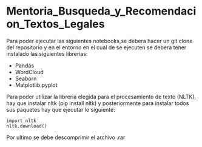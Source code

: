 # Mentoria_Busqueda_y_Recomendacion_Textos_Legales


Para poder ejecutar las siguientes notebooks,se debera hacer un git clone del repositorio y en el entorno en el cual de se ejecuten se debera tener instalado las siguientes librerias:

* Pandas
* WordCloud
* Seaborn
* Matplotlib.pyplot


Para poder utilizar la libreria elegida para el procesamiento de texto (NLTK), hay que instalar nltk (pip install nltk) y posteriormente para instalar todos sus paquetes hay que ejecutar lo siguiente:

~~~
import nltk
nltk.download()
~~~

Por ultimo se debe descomprimir el archivo .rar
